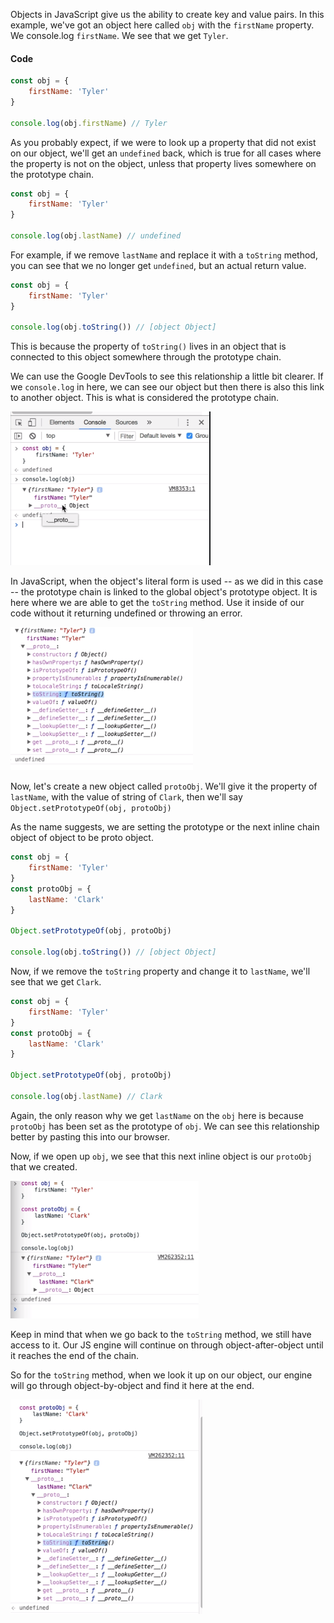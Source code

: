 Objects in JavaScript give us the ability to create key and value pairs. In this example, we've got an object here called `obj` with the `firstName` property. We console.log `firstName`. We see that we get `Tyler`.

#### Code

```javascript
const obj = {
    firstName: 'Tyler'
}

console.log(obj.firstName) // Tyler
```

As you probably expect, if we were to look up a property that did not exist on our object, we'll get an `undefined` back, which is true for all cases where the property is not on the object, unless that property lives somewhere on the prototype chain.

```javascript
const obj = {
    firstName: 'Tyler'
}

console.log(obj.lastName) // undefined
```

For example, if we remove `lastName` and replace it with a `toString` method, you can see that we no longer get `undefined`, but an actual return value. 

```javascript
const obj = {
    firstName: 'Tyler'
}

console.log(obj.toString()) // [object Object]
```

This is because the property of `toString()` lives in an object that is connected to this object somewhere through the prototype chain.

We can use the Google DevTools to see this relationship a little bit clearer. If we `console.log` in here, we can see our object but then there is also this link to another object. This is what is considered the prototype chain.

![Google Devtools](../images/javascript-link-to-other-objects-through-the-javascript-prototype-chain-google-dev-tools.png)

In JavaScript, when the object's literal form is used -- as we did in this case -- the prototype chain is linked to the global object's prototype object. It is here where we are able to get the `toString` method. Use it inside of our code without it returning undefined or throwing an error.

![toString()](../images/javascript-link-to-other-objects-through-the-javascript-prototype-chain-tostring.png)

Now, let's create a new object called `protoObj`. We'll give it the property of `lastName`, with the value of string of `Clark`, then we'll say `Object.setPrototypeOf(obj, protoObj)`

As the name suggests, we are setting the prototype or the next inline chain object of object to be proto object. 

```javascript
const obj = {
    firstName: 'Tyler'
}
const protoObj = {
    lastName: 'Clark'
}

Object.setPrototypeOf(obj, protoObj)

console.log(obj.toString()) // [object Object]
```

Now, if we remove the `toString` property and change it to `lastName`, we'll see that we get `Clark`.

```javascript
const obj = {
    firstName: 'Tyler'
}
const protoObj = {
    lastName: 'Clark'
}

Object.setPrototypeOf(obj, protoObj)

console.log(obj.lastName) // Clark
```

Again, the only reason why we get `lastName` on the `obj` here is because `protoObj` has been set as the prototype of `obj`. We can see this relationship better by pasting this into our browser.

Now, if we open up `obj`, we see that this next inline object is our `protoObj` that we created. 

![protoObj in browser](../images/javascript-link-to-other-objects-through-the-javascript-prototype-chain-protoobj.png)

Keep in mind that when we go back to the `toString` method, we still have access to it. Our JS engine will continue on through object-after-object until it reaches the end of the chain.

So for the `toString` method, when we look it up on our object, our engine will go through object-by-object and find it here at the end.

![toString end of chain](../images/javascript-link-to-other-objects-through-the-javascript-prototype-chain-tostring-end-chain.png)
